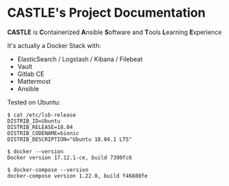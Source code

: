# CASTLE's Project Documentation

**CASTLE** is **C**ontainerized **A**nsible **S**oftware and **T**ools **L**earning **E**xperience

It's actually a Docker Stack with:
* ElasticSearch / Logstash / Kibana / Filebeat
* Vault
* Gitlab CE
* Mattermost
* Ansible

Tested on Ubuntu:

```shell
$ cat /etc/lsb-release
DISTRIB_ID=Ubuntu
DISTRIB_RELEASE=18.04
DISTRIB_CODENAME=bionic
DISTRIB_DESCRIPTION="Ubuntu 18.04.1 LTS"

$ docker --version
Docker version 17.12.1-ce, build 7390fc6

$ docker-compose --version
docker-compose version 1.22.0, build f46880fe
```